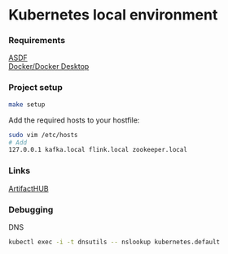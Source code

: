 # Kubernetes local environment

### Requirements
[ASDF](https://asdf-vm.com/)  
[Docker/Docker Desktop](https://www.docker.com/get-started/)  


### Project setup
```sh
make setup
```

Add the required hosts to your hostfile:
```sh
sudo vim /etc/hosts
# Add
127.0.0.1 kafka.local flink.local zookeeper.local
```
### Links
[ArtifactHUB](https://artifacthub.io)

### Debugging
DNS
```sh
kubectl exec -i -t dnsutils -- nslookup kubernetes.default
```
